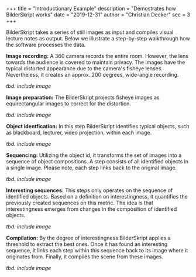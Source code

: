 +++
title = "Introductionary Example"
description = "Demostrates how BilderSkript works"
date = "2019-12-31"
author = "Christian Decker"
sec = 3
+++

BilderSkript takes a series of still images as input and compiles visual lecture notes as output. 
Below we illustrate a step-by-step walkthrough how the software processes the data.

**Image recording:** A 360 camera records the entire room. However, the lens towards the audience is covered to maintain privacy. The images have the typical distorted appearance due to the camera's fisheye lenses. Nevertheless, it creates an approx. 200 degrees, wide-angle recording.

*tbd. include image*

**Image preparation:** The BilderSkript projects fisheye images as equirectangular images to correct for the distortion.

*tbd. include image*

**Object identfication:** In this step BilderSkript identifies typical objects, such as blackboard, lecturer, video projection, within each image. 

*tbd. include image*

**Sequencing:** Utilizing the object id, it transforms the set of images into a sequence of object compositions. A step consists of all identified objects in a single image. Please note, each step links back to the original image. 

*tbd. include image*

**Interesting sequences:** This steps only operates on the sequence of identified objects. Based on a definition on interestingness, it quantifies the previously created sequences on this metric. The idea is that interestingness emerges from changes in the composition of identified objects.

*tbd. include image*

**Compilation:** By the degree of interestingness BilderSkript applies a threshold to extract the best ones. Once it has found an interesting sequence, it links each step within this sequence back to its image where it originates from. Finally, it compiles the scene from these images.

*tbd. include image*